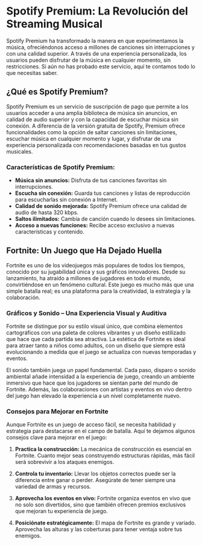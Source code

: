 # Spotify Premium: La Revolución del Streaming Musical

Spotify Premium ha transformado la manera en que experimentamos la música, ofreciéndonos acceso a millones de canciones sin interrupciones y con una calidad superior. A través de una experiencia personalizada, los usuarios pueden disfrutar de la música en cualquier momento, sin restricciones. Si aún no has probado este servicio, aquí te contamos todo lo que necesitas saber.

## ¿Qué es Spotify Premium?

Spotify Premium es un servicio de suscripción de pago que permite a los usuarios acceder a una amplia biblioteca de música sin anuncios, en calidad de audio superior y con la capacidad de escuchar música sin conexión. A diferencia de la versión gratuita de Spotify, Premium ofrece funcionalidades como la opción de saltar canciones sin limitaciones, escuchar música en cualquier momento y lugar, y disfrutar de una experiencia personalizada con recomendaciones basadas en tus gustos musicales.

### Características de Spotify Premium:
- **Música sin anuncios:** Disfruta de tus canciones favoritas sin interrupciones.
- **Escucha sin conexión:** Guarda tus canciones y listas de reproducción para escucharlas sin conexión a Internet.
- **Calidad de sonido mejorada:** Spotify Premium ofrece una calidad de audio de hasta 320 kbps.
- **Saltos ilimitados:** Cambia de canción cuando lo desees sin limitaciones.
- **Acceso a nuevas funciones:** Recibe acceso exclusivo a nuevas características y contenido.

## Fortnite: Un Juego que Ha Dejado Huella

Fortnite es uno de los videojuegos más populares de todos los tiempos, conocido por su jugabilidad única y sus gráficos innovadores. Desde su lanzamiento, ha atraído a millones de jugadores en todo el mundo, convirtiéndose en un fenómeno cultural. Este juego es mucho más que una simple batalla real; es una plataforma para la creatividad, la estrategia y la colaboración.

### Gráficos y Sonido – Una Experiencia Visual y Auditiva

Fortnite se distingue por su estilo visual único, que combina elementos cartográficos con una paleta de colores vibrantes y un diseño estilizado que hace que cada partida sea atractiva. La estética de Fortnite es ideal para atraer tanto a niños como adultos, con un diseño que siempre está evolucionando a medida que el juego se actualiza con nuevas temporadas y eventos.

El sonido también juega un papel fundamental. Cada paso, disparo o sonido ambiental añade intensidad a la experiencia de juego, creando un ambiente inmersivo que hace que los jugadores se sientan parte del mundo de Fortnite. Además, las colaboraciones con artistas y eventos en vivo dentro del juego han elevado la experiencia a un nivel completamente nuevo.

### Consejos para Mejorar en Fortnite

Aunque Fortnite es un juego de acceso fácil, se necesita habilidad y estrategia para destacarse en el campo de batalla. Aquí te dejamos algunos consejos clave para mejorar en el juego:

1. **Practica la construcción:** La mecánica de construcción es esencial en Fortnite. Cuanto mejor seas construyendo estructuras rápidas, más fácil será sobrevivir a los ataques enemigos.
   
2. **Controla tu inventario:** Llevar los objetos correctos puede ser la diferencia entre ganar o perder. Asegúrate de tener siempre una variedad de armas y recursos.
   
3. **Aprovecha los eventos en vivo:** Fortnite organiza eventos en vivo que no solo son divertidos, sino que también ofrecen premios exclusivos que mejoran tu experiencia de juego.

4. **Posiciónate estratégicamente:** El mapa de Fortnite es grande y variado. Aprovecha las alturas y las coberturas para tener ventaja sobre tus enemigos.

